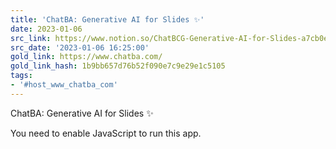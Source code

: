 ```yaml
---
title: 'ChatBA: Generative AI for Slides ✨'
date: 2023-01-06
src_link: https://www.notion.so/ChatBCG-Generative-AI-for-Slides-a7cb0e03e1c448d5a7d08b56c9f29515
src_date: '2023-01-06 16:25:00'
gold_link: https://www.chatba.com/
gold_link_hash: 1b9bb657d76b52f090e7c9e29e1c5105
tags:
- '#host_www_chatba_com'
---
```








ChatBA: Generative AI for Slides ✨




















You need to enable JavaScript to run this app.